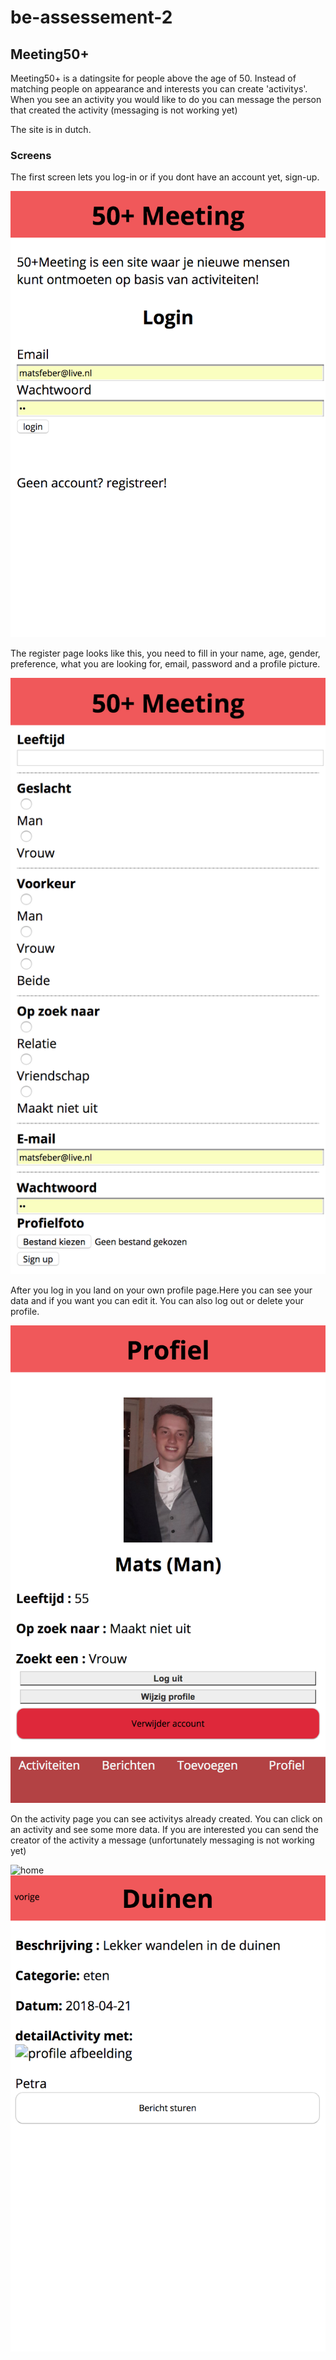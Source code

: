 # be-assessement-2

## Meeting50+
Meeting50+ is a datingsite for people above the age of 50. Instead of matching people on appearance and interests you can create 'activitys'. When you see an activity you would like to do you can message the person that created the activity (messaging is not working yet)

The site is in dutch.

### Screens
The first screen lets you log-in or if you dont have an account yet, sign-up.

![home](/screens/home.png)

The register page looks like this, you need to fill in your name, age, gender, preference, what you are looking for, email, password and a profile picture.

![home](/screens/register.png)

After you log in you land on your own profile page.Here you can see your data and if you want you can edit it. You can also log out or delete your profile.

![home](/screens/profile.png)

On the activity page you can see activitys already created. You can click on an activity and see some more data. If you are interested you can send the creator of the activity a message (unfortunately messaging is not working yet)

![home](/screens/activity.png)
![home](/screens/detail.png)

